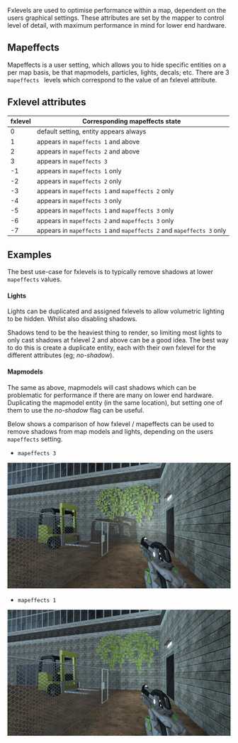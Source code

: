 Fxlevels are used to optimise performance within a map, dependent on the users graphical settings. These attributes are set by the mapper to control level of detail, with maximum performance in mind for lower end hardware. 

## Mapeffects

Mapeffects is a user setting, which allows you to hide specific entities on a per map basis, be that mapmodels, particles, lights, decals; etc. There are 3 `mapeffects ` levels which correspond to the value of an fxlevel attribute.

## Fxlevel attributes

| fxlevel | Corresponding mapeffects state                               |
| ------- | ------------------------------------------------------------ |
| 0       | default setting, entity appears always                       |
| 1       | appears in `mapeffects 1` and above                          |
| 2       | appears in `mapeffects 2` and above                          |
| 3       | appears in `mapeffects 3`                                    |
| -1      | appears in `mapeffects 1` only                               |
| -2      | appears in `mapeffects 2` only                               |
| -3      | appears in `mapeffects 1`  and `mapeffects 2` only           |
| -4      | appears in `mapeffects 3` only                               |
| -5      | appears in `mapeffects 1` and `mapeffects 3` only            |
| -6      | appears in `mapeffects 2` and `mapeffects 3` only            |
| -7      | appears in `mapeffects 1` and `mapeffects 2` and `mapeffects 3` only |

## Examples

The best use-case for fxlevels is to typically remove shadows at lower `mapeffects` values.

#### Lights

Lights can be duplicated and assigned fxlevels to allow volumetric lighting to be hidden. Whilst also disabling shadows.

Shadows tend to be the heaviest thing to render, so limiting most lights to only cast shadows at fxlevel 2 and above can be a good idea. The best way to do this is create a duplicate entity, each with their own fxlevel for the different attributes (eg; *no-shadow*).

#### Mapmodels

The same as above, mapmodels will cast shadows which can be problematic for performance if there are many on lower end hardware. Duplicating the mapmodel entity (in the same location), but setting one of them to use the *no-shadow* flag can be useful.



Below shows a comparison of how fxlevel / mapeffects can be used to remove shadows from map models and lights, depending on the users `mapeffects` setting.

* `mapeffects 3`

![mapeffects 3](images/editing/mapeffects0.jpg)

* `mapeffects 1`

![mapeffects 1](images/editing/mapeffects1.jpg)
